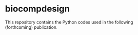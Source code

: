 # biocompdesign

This repository contains the Python codes used in the following (forthcoming) publication. 

